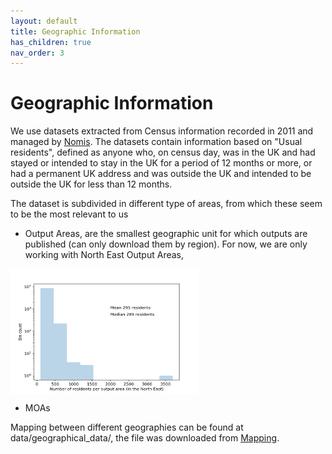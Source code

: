 ```yaml
---
layout: default
title: Geographic Information
has_children: true
nav_order: 3
---
```


Geographic Information
========
We use datasets extracted from Census information recorded in 2011 and managed by [Nomis](https://www.nomisweb.co.uk/). The datasets contain information based on "Usual residents", defined as anyone who, on census day, was in the UK and had stayed or intended to stay in the UK for a period of 12 months or more, or had a permanent UK address and was outside the UK and intended to be outside the UK for less than 12 months.

The dataset is subdivided in different type of areas, from which these seem to be the most relevant to us

- Output Areas, are the smallest geographic unit for which outputs are published (can only download them by region). For now, we are only working with North East Output Areas,

<img src="images/residents_output_area.png" alt="Kitten"
	title="Distribution of residents per output area" width="300" height="200" align="middle" />

- MOAs



Mapping between different geographies can be found at data/geographical_data/, the file was downloaded from [Mapping](http://geoportal.statistics.gov.uk/datasets/80628f9289574ba4b39a76ca7830b7e9_0).
